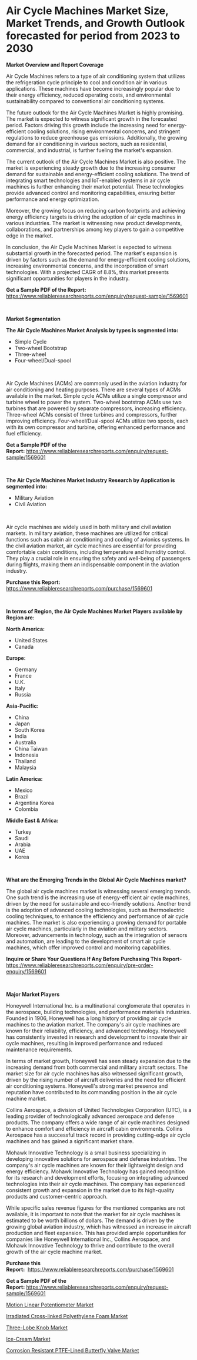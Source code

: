 <p><h1>Air Cycle Machines Market Size, Market Trends, and Growth Outlook forecasted for period from 2023 to 2030</h1></p><p><strong>Market Overview and Report Coverage</strong></p>
<p><p>Air Cycle Machines refers to a type of air conditioning system that utilizes the refrigeration cycle principle to cool and condition air in various applications. These machines have become increasingly popular due to their energy efficiency, reduced operating costs, and environmental sustainability compared to conventional air conditioning systems.</p><p>The future outlook for the Air Cycle Machines Market is highly promising. The market is expected to witness significant growth in the forecasted period. Factors driving this growth include the increasing need for energy-efficient cooling solutions, rising environmental concerns, and stringent regulations to reduce greenhouse gas emissions. Additionally, the growing demand for air conditioning in various sectors, such as residential, commercial, and industrial, is further fueling the market's expansion.</p><p>The current outlook of the Air Cycle Machines Market is also positive. The market is experiencing steady growth due to the increasing consumer demand for sustainable and energy-efficient cooling solutions. The trend of integrating smart technologies and IoT-enabled systems in air cycle machines is further enhancing their market potential. These technologies provide advanced control and monitoring capabilities, ensuring better performance and energy optimization.</p><p>Moreover, the growing focus on reducing carbon footprints and achieving energy efficiency targets is driving the adoption of air cycle machines in various industries. The market is witnessing new product developments, collaborations, and partnerships among key players to gain a competitive edge in the market.</p><p>In conclusion, the Air Cycle Machines Market is expected to witness substantial growth in the forecasted period. The market's expansion is driven by factors such as the demand for energy-efficient cooling solutions, increasing environmental concerns, and the incorporation of smart technologies. With a projected CAGR of 8.8%, this market presents significant opportunities for players in the industry.</p></p>
<p><strong>Get a Sample PDF of the Report:</strong> <a href="https://www.reliableresearchreports.com/enquiry/request-sample/1569601">https://www.reliableresearchreports.com/enquiry/request-sample/1569601</a></p>
<p>&nbsp;</p>
<p><strong>Market Segmentation</strong></p>
<p><strong>The Air Cycle Machines Market Analysis by types is segmented into:</strong></p>
<p><ul><li>Simple Cycle</li><li>Two-wheel Bootstrap</li><li>Three-wheel</li><li>Four-wheel/Dual-spool</li></ul></p>
<p>&nbsp;</p>
<p><p>Air Cycle Machines (ACMs) are commonly used in the aviation industry for air conditioning and heating purposes. There are several types of ACMs available in the market. Simple cycle ACMs utilize a single compressor and turbine wheel to power the system. Two-wheel bootstrap ACMs use two turbines that are powered by separate compressors, increasing efficiency. Three-wheel ACMs consist of three turbines and compressors, further improving efficiency. Four-wheel/Dual-spool ACMs utilize two spools, each with its own compressor and turbine, offering enhanced performance and fuel efficiency.</p></p>
<p><strong>Get a Sample PDF of the Report:</strong>&nbsp;<a href="https://www.reliableresearchreports.com/enquiry/request-sample/1569601">https://www.reliableresearchreports.com/enquiry/request-sample/1569601</a></p>
<p>&nbsp;</p>
<p><strong>The Air Cycle Machines Market Industry Research by Application is segmented into:</strong></p>
<p><ul><li>Military Aviation</li><li>Civil Aviation</li></ul></p>
<p>&nbsp;</p>
<p><p>Air cycle machines are widely used in both military and civil aviation markets. In military aviation, these machines are utilized for critical functions such as cabin air conditioning and cooling of avionics systems. In the civil aviation market, air cycle machines are essential for providing comfortable cabin conditions, including temperature and humidity control. They play a crucial role in ensuring the safety and well-being of passengers during flights, making them an indispensable component in the aviation industry.</p></p>
<p><strong>Purchase this Report:</strong>&nbsp; <a href="https://www.reliableresearchreports.com/purchase/1569601">https://www.reliableresearchreports.com/purchase/1569601</a></p>
<p>&nbsp;</p>
<p><strong>In terms of Region, the Air Cycle Machines Market Players available by Region are:</strong></p>
<p>
    <p> <strong> North America: </strong>
        <ul>
            <li>United States</li>
            <li>Canada</li>
        </ul>
        </p> 
    <p> <strong> Europe: </strong>
        <ul>
            <li>Germany</li>
            <li>France</li>
            <li>U.K.</li>
            <li>Italy</li>
            <li>Russia</li>
        </ul>
        </p> 
    <p> <strong> Asia-Pacific: </strong>
        <ul>
            <li>China</li>
            <li>Japan</li>
            <li>South Korea</li>
            <li>India</li>
            <li>Australia</li>
            <li>China Taiwan</li>
            <li>Indonesia</li>
            <li>Thailand</li>
            <li>Malaysia</li>
        </ul>
        </p> 
    <p> <strong> Latin America: </strong>
        <ul>
            <li>Mexico</li>
            <li>Brazil</li>
            <li>Argentina Korea</li>
            <li>Colombia</li>
        </ul>
        </p> 
    <p> <strong> Middle East & Africa: </strong>
        <ul>
            <li>Turkey</li>
            <li>Saudi</li>
            <li>Arabia</li>
            <li>UAE</li>
            <li>Korea</li>
        </ul>
    </p>
    </p>
<p>&nbsp;</p>
<p><strong>What are the Emerging Trends in the Global Air Cycle Machines market?</strong></p>
<p><p>The global air cycle machines market is witnessing several emerging trends. One such trend is the increasing use of energy-efficient air cycle machines, driven by the need for sustainable and eco-friendly solutions. Another trend is the adoption of advanced cooling technologies, such as thermoelectric cooling techniques, to enhance the efficiency and performance of air cycle machines. The market is also experiencing a growing demand for portable air cycle machines, particularly in the aviation and military sectors. Moreover, advancements in technology, such as the integration of sensors and automation, are leading to the development of smart air cycle machines, which offer improved control and monitoring capabilities.</p></p>
<p><strong>Inquire or Share Your Questions If Any Before Purchasing This Report</strong>- <a href="https://www.reliableresearchreports.com/enquiry/pre-order-enquiry/1569601">https://www.reliableresearchreports.com/enquiry/pre-order-enquiry/1569601</a></p>
<p>&nbsp;</p>
<p><strong>Major Market Players</strong></p>
<p><p>Honeywell International Inc. is a multinational conglomerate that operates in the aerospace, building technologies, and performance materials industries. Founded in 1906, Honeywell has a long history of providing air cycle machines to the aviation market. The company's air cycle machines are known for their reliability, efficiency, and advanced technology. Honeywell has consistently invested in research and development to innovate their air cycle machines, resulting in improved performance and reduced maintenance requirements.</p><p>In terms of market growth, Honeywell has seen steady expansion due to the increasing demand from both commercial and military aircraft sectors. The market size for air cycle machines has also witnessed significant growth, driven by the rising number of aircraft deliveries and the need for efficient air conditioning systems. Honeywell's strong market presence and reputation have contributed to its commanding position in the air cycle machine market.</p><p>Collins Aerospace, a division of United Technologies Corporation (UTC), is a leading provider of technologically advanced aerospace and defense products. The company offers a wide range of air cycle machines designed to enhance comfort and efficiency in aircraft cabin environments. Collins Aerospace has a successful track record in providing cutting-edge air cycle machines and has gained a significant market share.</p><p>Mohawk Innovative Technology is a small business specializing in developing innovative solutions for aerospace and defense industries. The company's air cycle machines are known for their lightweight design and energy efficiency. Mohawk Innovative Technology has gained recognition for its research and development efforts, focusing on integrating advanced technologies into their air cycle machines. The company has experienced consistent growth and expansion in the market due to its high-quality products and customer-centric approach.</p><p>While specific sales revenue figures for the mentioned companies are not available, it is important to note that the market for air cycle machines is estimated to be worth billions of dollars. The demand is driven by the growing global aviation industry, which has witnessed an increase in aircraft production and fleet expansion. This has provided ample opportunities for companies like Honeywell International Inc., Collins Aerospace, and Mohawk Innovative Technology to thrive and contribute to the overall growth of the air cycle machine market.</p></p>
<p><strong>Purchase this Report:</strong>&nbsp;&nbsp;<a href="https://www.reliableresearchreports.com/purchase/1569601">https://www.reliableresearchreports.com/purchase/1569601</a></p>
<p></p>
<p><strong>Get a Sample PDF of the Report:</strong>&nbsp;<a href="https://www.reliableresearchreports.com/enquiry/request-sample/1569601">https://www.reliableresearchreports.com/enquiry/request-sample/1569601</a></p>
<p><p><a href="https://www.linkedin.com/pulse/motion-linear-potentiometer-market-research-report/">Motion Linear Potentiometer Market</a></p><p><a href="https://medium.com/@henrykihn/irradiated-cross-linked-polyethylene-foam-market-analysis-and-sze-forecasted-for-period-from-2023-804328336d4b">Irradiated Cross-linked Polyethylene Foam Market</a></p><p><a href="https://www.linkedin.com/pulse/three-lobe-knob-market-research-report-unlocks-analysis/">Three-Lobe Knob Market</a></p><p><a href="https://medium.com/@jacesipes1996/ice-cream-market-analysis-and-sze-forecasted-for-period-from-2023-to-2030-58d352a16322">Ice-Cream Market</a></p><p><a href="https://www.linkedin.com/pulse/corrosion-resistant-ptfe-lined-butterfly-valve-market/">Corrosion Resistant PTFE-Lined Butterfly Valve Market</a></p></p>